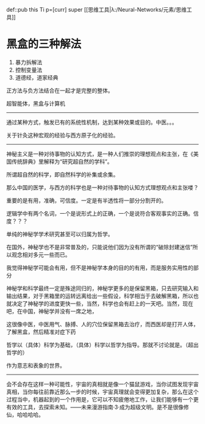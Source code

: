 def::pub this Ti p=[curr] super [[思维工具|λ:/Neural-Networks/元素/思维工具]]


# 黑盒的三种解法

1. 暴力拆解法
2. 控制变量法
3. 道德经，道家经典

正方法与负方法结合在一起才是完整的整体。

超智能体，黑盒与计算机

---

通过某种方式，触发已有的系统性机制，达到某种效果或目的。中医。。。

关于针灸这种宏观的经验与西方原子化的经验。

---
神秘主义是一种对待事物的认知方式，是一种人们推崇的理想观点和主张，在《美国传统辞典》里解释为“研究超自然的学科”。

所谓超自然的科学，即自然科学的补集或余集。

那么中国的医学，与西方的科学也是一种对待事物的认知方式理想观点和主张喽？

重要的是有用，准确，可信度。一定是有半透性将一部分分割开的。

逻辑学中有两个名词，一个是说形式上的正确，一个是说符合客观事实的正确。信度？？？

单纯的神秘学学术研究甚至可以归属为哲学。

在国外，神秘学也不是非常普及的，只能说他们因为没有所谓的“破除封建迷信”所以观念相对多元一些而已。

我觉得神秘学可能会有用，但不是神秘学本身的目的的有用，而是服务实用性的部分

神秘学和科学最终一定是殊途同归的，神秘学更多的是保留黑箱，只去研究输入和输出结果，对于黑箱里的运转远离给出一些假设，科学相当于去破解黑箱，所以也就决定了神秘学的进度更快一些，当然，科学也会有赶上的一天吧。当然，现在吧，在中国，神秘学并没有一席之地，

这很像中医，中医用气、脉搏、人的穴位保留黑箱去治疗，而西医却是打开人体，了解黑盒，然后精准对症下药



哲学以（具体）科学为基础，（具体）科学以哲学为指导。那就不讨论就是。（超出哲学的）

作为意志和表象的世界。

---

会不会存在这样一种可能性，宇宙的真相就是像一个猫鼠游戏，当你试图发现宇宙真相，当你每往前靠近那么一步的时候，宇宙真理就会变得更加复杂，那么在这个过程当中，机器起到的一个作用是，它可以不知疲倦地工作，让我们能够有一个更有效的工具，去探索未知。——未来漫游指南·3·成为超级文明。是不是很像修仙，哈哈哈哈。